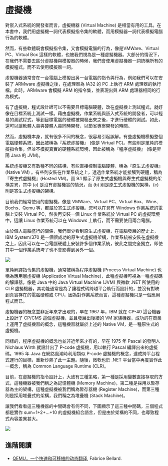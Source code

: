 # 虛擬機

對嵌入式系統的開發者而言，虛擬機器 (Virtual Machine) 是相當有用的工具。在本書中，我們用虛擬機一詞代表模擬指令集的軟體，而用模擬器一詞代表模擬電腦行為的軟體。

然而，有些軟體既會模擬指令集，又會模擬電腦的行為，像是VMWare、Virtual PC、Virtual Box 這樣的軟體，也被我們視為是一種虛擬機器。大部分的情況下，在我們不需要去區分虛擬機與模擬器的時候，我們會使用虛擬機器一詞統稱所有的模擬程式，而不去使用模擬器一詞。

虛擬機器通常會在一台電腦上模擬出另一台電腦的指令與行為，例如我們可以在安裝了 ARMware 虛擬機之後，在處理器為 IA32 的 PC 上執行 ARM 處理器的執行檔。此時，ARMware 會模擬 ARM 的指令集，並表現出與 ARM 處理器相同的行為模式。

有了虛擬機，程式設計師可以不需要目標電腦硬體，改在虛擬機上測試程式，就好像在目標系統上測試一樣。藉由虛擬機，作業系統與嵌入式系統的開發者，可以輕易的測試程式，等到目標電腦的硬體被開發出來之後，才進行硬體的測試。如此，還可以讓軟體人員與硬體人員同時開發，以節省專案開發的時間。

然而，虛擬機本身，就有很多不同的概念，很容易引起誤解。有些虛擬機模擬整個電腦硬體系統，因此被稱為『系統虛擬機』 (像是 Virtual PC)。有些則是單純的模擬指令集，但並不模擬真實的硬體系統環境，因此被稱為『程序虛擬機』 (像是昇陽 Java 的 JVM)。

系統虛擬機又有數種不同的結構，有些直接控制電腦硬體，稱為『原生式虛擬機』(Native VM) 。有些則安裝在作業系統之上，透過作業系統才能接觸到硬體，稱為『寄生式虛擬機』(Hosted VM)。圖 9.1 顯示了原生式虛擬機與寄生式虛擬機的架構差異，其中 (a) 是沒有虛擬機實的情況，而 (b) 則是原生式虛擬機的架構，(c) 則是寄生式虛擬機的架構。

目前我們經常使用的虛擬機，像是 VMWare、Virtual PC、Virtual Box、Wine、Bochs、Qemu 等，都屬於寄生式虛擬機。您可以在具有 Windows 作業系統的電腦上安裝 Virtual PC，然後再安裝一個 Linux 作業系統於 Virtual PC 的虛擬環境中，這讓 Linux 作業系統可以在 Windows 上執行，而不需要使用兩台電腦。

由於個人電腦盛行的關係，我們很少看到原生式虛擬機，在電腦發展的歷史上，IBM System/370 是一個很成功的原生式虛擬機架構，作業系統被安裝在虛擬機之上，因此可以在一台電腦硬體上安裝許多個作業系統，彼此之間完全獨立，即使其中一個作業系統垮了也不會影響到另外一個。

![](./img/vmType.png)

單純解譯指令集的虛擬機，通常被稱為程序虛擬機 (Process Virtual Machine) 也稱為應用層虛擬機 (Application Virtual Machine)，此種虛擬機可視為一種虛擬碼的解譯器，像是 Java 中的 Java Virtual Machine (JVM) 與微軟 .NET 所使用的CLR 虛擬機器，其功能通常是為了讓程式碼跨越平台執行而設計的，並沒有對映到真實存在的電腦硬體或 CPU，因為對作業系統而言，這種虛擬機只是一個應用程式而已。

虛擬機器的概念並非近年來才出現的，早在 1967 年，IBM 就在 CP-40 這台機器上設計了 CP/CMS 這個虛擬機，並且發展出後續的 VM 家族機器，成功的在商業上運用了虛擬機器的概念，這種機器就屬於上述的 Native VM，是一種原生式的虛擬機。

同樣的，程序虛擬機的概念也並非近年來才有的，早在 1975 年 Pascal 的發明人 Nichlaus Wirth 就設計出了 P-code 虛擬機，用以執行 Pascal 編譯出來的虛擬碼。1995 年 Java 在網路風潮時利用類似 P-code 虛擬機的概念，達成跨平台程式運行的目標，重新炒熱了此一主題。隨後，微軟也於 .NET 平台當中再度實作此一概念，稱為 Common Language Runtime (CLR)。

目前，在虛擬機的指令設計上，大致有三種策略，第一種是採用變數直接存取的方式，這種機器被我們稱之為記憶體機 (Memory Machine)，第二種是採用以暫存器為主的架構，這種虛擬機被我們稱為暫存器機 (Register Machine)，而第三種則是採用堆疊式的架構，我們稱之為堆疊機 (Stack Machine)。

讓我們看看這三種機器的中間碼會有何不同，下圖顯示了這三種中間碼，三個程式都是實作 sum=1+2+…+10 的虛擬機組合語言，但是由於架構的不同，也導致程式內容差異甚大。

![](./img/vmAsm.png)


## 進階閱讀

* [QEMU，一个快速和可移植的动态翻译](qemu/paper/bellard_chinese_s.md), Fabrice Bellard.



